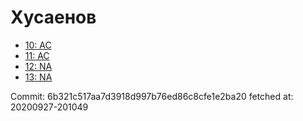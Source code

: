 # Хусаенов
- [10: AC](10.md)
- [11: AC](11.md)
- [12: NA](12.md)
- [13: NA](13.md)

Commit: 6b321c517aa7d3918d997b76ed86c8cfe1e2ba20
 fetched at: 20200927-201049
